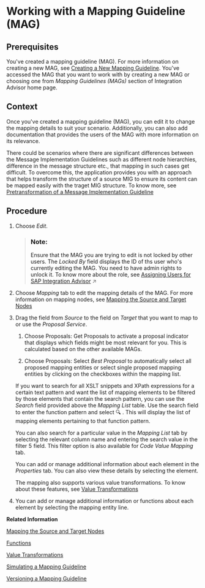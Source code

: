<!-- loio0803ca6cde694cea8daa71c2530c9cbc -->

<link rel="stylesheet" type="text/css" href="../css/sap-icons.css"/>

# Working with a Mapping Guideline \(MAG\)



<a name="loio0803ca6cde694cea8daa71c2530c9cbc__prereq_jwx_qhr_gcb"/>

## Prerequisites

You've created a mapping guideline \(MAG\). For more information on creating a new MAG, see [Creating a New Mapping Guideline](creating-a-new-mapping-guideline-a42920e.md). You've accessed the MAG that you want to work with by creating a new MAG or choosing one from *Mapping Guidelines \(MAGs\)* section of Integration Advisor home page.



<a name="loio0803ca6cde694cea8daa71c2530c9cbc__context_wkr_jtx_ncb"/>

## Context

Once you've created a mapping guideline \(MAG\), you can edit it to change the mapping details to suit your scenario. Additionally, you can also add documentation that provides the users of the MAG with more information on its relevance.

There could be scenarios where there are significant differences between the Message Implementation Guidelines such as different node hierarchies, difference in the message structure etc., that mapping in such cases get difficult. To overcome this, the application provides you with an approach that helps transform the structure of a source MIG to ensure its content can be mapped easily with the traget MIG structure. To know more, see [Pretransformation of a Message Implementation Guideline](pretransformation-of-a-message-implementation-guideline-b287e5e.md) 



<a name="loio0803ca6cde694cea8daa71c2530c9cbc__steps_xkr_jtx_ncb"/>

## Procedure

1.  Choose *Edit*.

    > ### Note:  
    > Ensure that the MAG you are trying to edit is not locked by other users. The *Locked By* field displays the ID of ths user who's currently editing the MAG. You need to have admin rights to unlock it. To know more about the role, see [Assigning Users for SAP Integration Advisor](https://help.sap.com/viewer/368c481cd6954bdfa5d0435479fd4eaf/Cloud/en-US/b5226b95e11b42cd9e257ae6d2b0ee0a.html "") :arrow_upper_right:

2.  Choose *Mapping* tab to edit the mapping details of the MAG. For more information on mapping nodes, see [Mapping the Source and Target Nodes](mapping-the-source-and-target-nodes-9ea58d6.md) 

3.  Drag the field from *Source* to the field on *Target* that you want to map to or use the *Proposal Service*.

    1.  Choose Proposals: Get Proposals to activate a proposal indicator that displays which fields might be most relevant for you. This is calculated based on the other available MAGs.

    2.  Choose Proposals: Select *Best Proposal* to automatically select all proposed mapping entities or select single proposed mapping entities by clicking on the checkboxes within the mapping list.


    If you want to search for all XSLT snippets and XPath expressions for a certain text pattern and want the list of mapping elements to be filtered by those elements that contain the search pattern, you can use the *Search* field provided above the *Mapping List* table. Use the search field to enter the function pattern and select :mag: . This will display the list of mapping elements pertaining to that function pattern.

    You can also search for a particular value in the *Mapping List* tab by selecting the relevant column name and entering the search value in the filter <span class="SAP-icons"></span> field. This filter option is also available for *Code Value Mapping* tab.

    You can add or manage additional information about each element in the *Properties* tab. You can also view these details by selecting the element.

    The mapping also supports various value transformations. To know about these features, see [Value Transformations](value-transformations-19f8374.md)

4.  You can add or manage additional information or functions about each element by selecting the mapping entity line.


**Related Information**  


[Mapping the Source and Target Nodes](mapping-the-source-and-target-nodes-9ea58d6.md "This topic helps you understand the concepts involved in mapping source and target nodes.")

[Functions](functions-2ea22d0.md "Functions are used to specify a data transformation between source and target nodes.")

[Value Transformations](value-transformations-19f8374.md "These are the special scenarios that you can use while working with an MAG.")

[Simulating a Mapping Guideline](simulating-a-mapping-guideline-b18178b.md "This chapter shows you how to simulate a mapping guideline.")

[Versioning a Mapping Guideline](versioning-a-mapping-guideline-1891fea.md "This chapter shows you how to activate a mapping guideline")


